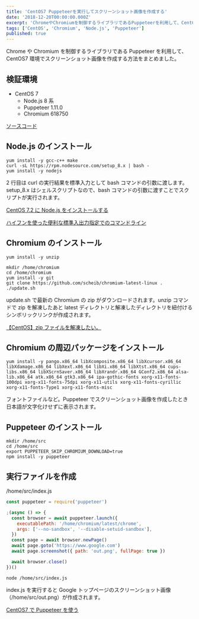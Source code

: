 ```yaml
---
title: 'CentOS7 Puppeteerを実行してスクリーンショット画像を作成する'
date: '2018-12-20T00:00:00.000Z'
excerpt: 'ChromeやChromiumを制御するライブラリであるPuppeteerを利用して、CentOS7環境でスクリーンショット画像を作成する方法をまとめました。'
tags: ['CentOS', 'Chromium', 'Node.js', 'Puppeteer']
published: true
---
```


Chrome や Chromium を制御するライブラリである Puppeteer を利用して、CentOS7 環境でスクリーンショット画像を作成する方法をまとめました。

## 検証環境

- CentOS 7
  - Node.js 8 系
  - Puppeteer 1.11.0
  - Chromium 618750

[ソースコード](https://github.com/krabben16/sandbox-puppeteer)

## Node.js のインストール

```shell
yum install -y gcc-c++ make
curl -sL https://rpm.nodesource.com/setup_8.x | bash -
yum install -y nodejs
```

2 行目は curl の実行結果を標準入力として bash コマンドの引数に渡します。setup_8.x はシェルスクリプトなので、bash コマンドの引数に渡すことでスクリプトが実行されます。

[CentOS 7.2 に Node.js をインストールする](https://qiita.com/te2u/items/ee8391842397da381e23)

[ハイフンを使った便利な標準入出力指定でのコマンドライン](https://qiita.com/bami3/items/d67152d19aa8ac2d47de)

## Chromium のインストール

```shell
yum install -y unzip
```

```shell
mkdir /home/chromium
cd /home/chromium
yum install -y git
git clone https://github.com/scheib/chromium-latest-linux .
./update.sh
```

update.sh で最新の Chromium の zip がダウンロードされます。unzip コマンドで zip を解凍したあと latest ディレクトリと解凍したディレクトリを紐付けるシンボリックリンクが作成されます。

[【CentOS】zip ファイルを解凍したい。](http://note.onichannn.net/archives/3178)

## Chromium の周辺パッケージをインストール

```shell
yum install -y pango.x86_64 libXcomposite.x86_64 libXcursor.x86_64 libXdamage.x86_64 libXext.x86_64 libXi.x86_64 libXtst.x86_64 cups-libs.x86_64 libXScrnSaver.x86_64 libXrandr.x86_64 GConf2.x86_64 alsa-lib.x86_64 atk.x86_64 gtk3.x86_64 ipa-gothic-fonts xorg-x11-fonts-100dpi xorg-x11-fonts-75dpi xorg-x11-utils xorg-x11-fonts-cyrillic xorg-x11-fonts-Type1 xorg-x11-fonts-misc
```

フォントファイルなど。Puppeteer でスクリーンショット画像を作成したとき日本語が文字化けせずに表示されます。

## Puppeteer のインストール

```shell
mkdir /home/src
cd /home/src
export PUPPETEER_SKIP_CHROMIUM_DOWNLOAD=true
npm install -y puppeteer
```

## 実行ファイルを作成

/home/src/index.js

```js
const puppeteer = require('puppeteer')

;(async () => {
  const browser = await puppeteer.launch({
    executablePath: '/home/chromium/latest/chrome',
    args: ['--no-sandbox', '--disable-setuid-sandbox'],
  })
  const page = await browser.newPage()
  await page.goto('https://www.google.com')
  await page.screenshot({ path: 'out.png', fullPage: true })

  await browser.close()
})()
```

```shell
node /home/src/index.js
```

index.js を実行すると Google トップページのスクリーンショット画像（/home/src/out.png）が作成されます。

[CentOS7 で Puppeteer を使う](https://qiita.com/horikeso/items/0bf9a78454b8124a6dfa)
